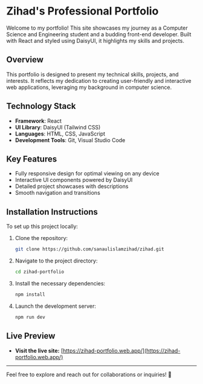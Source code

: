 # Zihad's Professional Portfolio

Welcome to my portfolio! This site showcases my journey as a Computer Science and Engineering student and a budding front-end developer. Built with React and styled using DaisyUI, it highlights my skills and projects.

## Overview
This portfolio is designed to present my technical skills, projects, and interests. It reflects my dedication to creating user-friendly and interactive web applications, leveraging my background in computer science.

## Technology Stack
- **Framework**: React
- **UI Library**: DaisyUI (Tailwind CSS)
- **Languages**: HTML, CSS, JavaScript
- **Development Tools**: Git, Visual Studio Code

## Key Features
- Fully responsive design for optimal viewing on any device
- Interactive UI components powered by DaisyUI
- Detailed project showcases with descriptions
- Smooth navigation and transitions

## Installation Instructions
To set up this project locally:
1. Clone the repository:
   ```bash
   git clone https://github.com/sanaulislamzihad/zihad.git
   ```
2. Navigate to the project directory:
   ```bash
   cd zihad-portfolio
   ```
3. Install the necessary dependencies:
   ```bash
   npm install
   ```
4. Launch the development server:
   ```bash
   npm run dev
   ```

## Live Preview
- **Visit the live site:** [https://zihad-portfolio.web.app/](https://zihad-portfolio.web.app/)

---
Feel free to explore and reach out for collaborations or inquiries! 🚀
